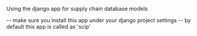 Using the django app for supply chain database models 

-- make sure you install this app under your django project settings -- by default this app is called as 'scip' 
